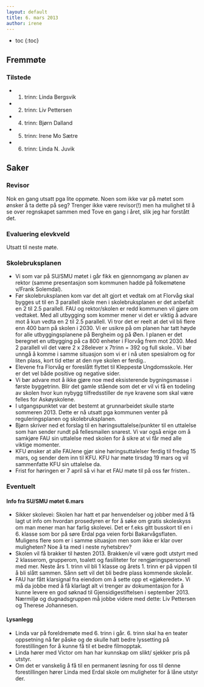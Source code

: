 ```yaml
---
layout: default
title: 6. mars 2013
author: irene
---
```



* toc
{:toc}

Fremmøte
--------

### Tilstede

-   1. trinn: Linda Bergsvik
-   2. trinn: Liv Pettersen
-   4. trinn: Bjørn Dalland
-   5. trinn: Irene Mo Sætre
-   6. trinn: Linda N. Juvik

Saker
-----

### Revisor

Nok en gang utsatt pga lite oppmøte. Noen som ikke var på møtet som
ønsker å ta dette på seg? Trenger ikke være revisor(!) men ha mulighet
til å se over regnskapet sammen med Tove en gang i året, slik jeg har
forstått det.

### Evaluering elevkveld

Utsatt til neste møte.

### Skolebruksplanen

-   Vi som var på SU/SMU møtet i går fikk en gjennomgang av planen av
    rektor (samme presentasjon som kommunen hadde på folkemøtene v/Frank
    Solemdal).
-   Før skolebruksplanen kom var det alt gjort et vedtak om at Florvåg
    skal bygges ut til en 3 parallell skole men i skolebruksplanen er
    det anbefalt en 2 til 2.5 parallell. FAU og rektor/skolen er redd
    kommunen vil gjøre om vedtaket. Med all utbygging som kommer mener
    vi det er viktig å advare mot å kun vedta en 2 til 2.5 parallell. Vi
    tror det er reelt at det vil bli flere enn 400 barn på skolen i
    2030. Vi er usikre på om planen har tatt høyde for alle
    utbyggingsplanene på Bergheim og på Øen. I planen er det beregnet en
    utbygging på ca 800 enheter i Florvåg frem mot 2030. Med 2 parallell
    vil det være 2 x 28elever x 7trinn = 392 og full skole.. Vi bør
    unngå å komme i samme situasjon som vi er i nå uten spesialrom og
    for liten plass, kort tid etter at den nye skolen er ferdig..
-   Elevene fra Florvåg er foreslått flyttet til Kleppestø Ungdomsskole.
    Her er det vel både positive og negative sider.
-   Vi bør advare mot å ikke gjøre noe med eksisterende bygningsmasse i
    første byggetrinn. Blir det gamle stående som det er vil vi få en
    todeling av skolen hvor kun nybygg tilfredsstiller de nye kravene
    som skal være felles for Askøyskolene.
-   I utgangspunktet var det bestemt at grunnarbeidet skulle starte
    sommeren 2013. Dette er nå utsatt pga kommunen venter på
    reguleringsplanen og skolebruksplanen.
-   Bjørn skriver ned et forslag til en høringsuttalelse/punkter til en
    uttalelse som han sender rundt på fellesmailen snarest. Vi var også
    enige om å samkjøre FAU sin uttalelse med skolen for å sikre at vi
    får med alle viktige momenter.
-   KFU ønsker at alle FAUene gjør sine høringsuttalelser ferdig til
    fredag 15 mars, og sender dem inn til KFU. KFU har møte tirsdag 19
    mars og vil sammenfatte KFU sin uttalelse da.
-   Frist for høringen er 7 april så vi har et FAU møte til på oss før
    fristen..

### Eventuelt

#### Info fra SU/SMU møtet 6.mars

-   Sikker skolevei: Skolen har hatt et par henvendelser og jobber med å
    få lagt ut info om hvordan prosedyren er for å søke om gratis
    skoleskyss om man mener man har farlig skolevei. Det er f.eks gitt
    busskort til en i 6. klasse som bor på søre Erdal pga veien forbi
    Bakarvågsflaten. Muligens flere som er i samme situasjon men som
    ikke er klar over muligheten? Noe å ta med i neste nyhetsbrev?
-   Skolen vil få brakker til høsten 2013. Brakken/e vil være godt
    utstyrt med 2 klasserom, grupperom, toalett og fasiliteter for
    rengjøringspersonell med mer. Neste års 1. trinn vil bli 1 klasse og
    årets 1. trinn er på vippen til å bli slått sammen. Sånn sett vil
    det bli bedre plass kommende skoleår.
-   FAU har fått klarsignal fra eiendom om å sette opp et «gjøkeredet».
    Vi må da jobbe med å få klarlagt alt vi trenger av dokumentasjon for
    å kunne levere en god søknad til Gjensidigestiftelsen i september
    2013. Nærmiljø og dugnadsgruppen må jobbe videre med dette: Liv
    Pettersen og Therese Johannesen.

#### Lysanlegg

-   Linda var på foreldremøte med 6. trinn i går. 6. trinn skal ha en
    teater oppsetning nå før påske og de skulle hatt bedre lyssetting på
    forestillingen for å kunne få til et bedre filmopptak.
-   Linda hører med Victor om han har kunnskap om slikt/ sjekker pris på
    utstyr.
-   Om det er vanskelig å få til en permanent løsning for oss til denne
    forestillingen hører Linda med Erdal skole om muligheter for å låne
    utstyr der.
